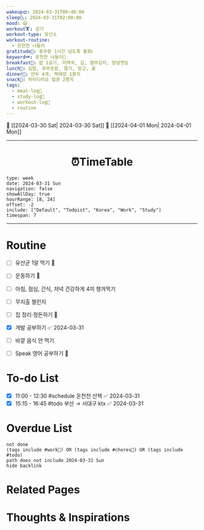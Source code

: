 ```yaml
---
wakeup🌞: 2024-03-31T09:40:00
sleep🌜: 2024-03-31T02:00:00
mood: 😄
workout🏋️: 걷기
workout-type: 유산소
workout-routine:
  - 온천천 나들이
gratitude🙏: 동우랑 1시간 넘도록 통화📞
keyword🗝️: 온천천 나들이🌸
breakfast🍳: 밥 1공기, 미역국, 김, 열무김치, 양념깻잎
lunch🍚: 김밥, 유부초밥, 딸기, 망고, 귤
dinner🥗: 만두 4개, 먹태깡 1봉지
snack🍬: 하이디라오 팝콘 2봉지
tags:
  - meal-log📝
  - study-log📓
  - workout-log💪
  - routine
---
```


🔺 [[2024-03-30 Sat| 2024-03-30 Sat]]
🔻 [[2024-04-01 Mon| 2024-04-01 Mon]]
___
<h1> <center>⏰TimeTable </center> </h1>

```gEvent
type: week
date: 2024-03-31 Sun
navigation: false
showAllDay: true
hourRange: [8, 24]
offset: -2
include: ["Default", "Todoist", "Korea", "Work", "Study"]
timespan: 7
```

--- 


# Routine 

- [ ] 유산균 1알 먹기 🔼 
- [ ] 운동하기 🔼
- [ ] 아침, 점심, 간식, 저녁 건강하게 4끼 챙겨먹기
- [ ] 무지출 챌린지 
- [ ] 집 정리·정돈하기 🔼
- [x] 개발 공부하기 ✅ 2024-03-31
- [ ] 바깥 음식 안 먹기 
- [ ] Speak 영어 공부하기 🔼 


# To-do List

- [x] 11:00 - 12:30 #schedule 온천천 산책 ✅ 2024-03-31
- [x] 15:15 - 16:45 #todo 부산 → 서대구 ktx ✅ 2024-03-31

# Overdue List
```tasks
not done
(tags include #work💼) OR (tags include #chores🧺) OR (tags include #todo)
path does not include 2024-03-31 Sun
hide backlink
```

# Related Pages



# Thoughts & Inspirations

